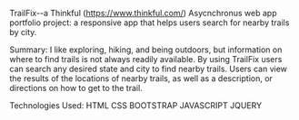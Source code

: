 TrailFix--a Thinkful (https://www.thinkful.com/) Asycnchronus web app portfolio project: a responsive app that helps users search for nearby trails by city. 

Summary:  I like exploring, hiking, and being outdoors, but information on where to find trails is not always readily available.  By using TrailFix users can search any desired state and city to find nearby trails.  Users can view the results of the locations of nearby trails,  as well as a description, or directions on how to get to the trail.  

Technologies Used: 
    HTML
    CSS
    BOOTSTRAP
    JAVASCRIPT 
    JQUERY
   
